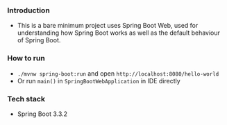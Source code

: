 ### Introduction
- This is a bare minimum project uses Spring Boot Web, used for understanding how Spring Boot works as well as the default behaviour of Spring Boot.

### How to run
- `./mvnw spring-boot:run` and open `http://localhost:8080/hello-world`
- Or run `main()` in `SpringBootWebApplication` in IDE directly

### Tech stack
- Spring Boot 3.3.2